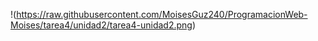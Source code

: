 !(https://raw.githubusercontent.com/MoisesGuz240/ProgramacionWeb-Moises/tarea4/unidad2/tarea4-unidad2.png)
